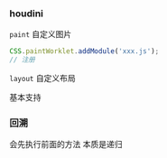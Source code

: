 ### houdini
`paint`
自定义图片
```js
CSS.paintWorklet.addModule('xxx.js');
// 注册
```

`layout`
自定义布局

基本支持





### 回溯
会先执行前面的方法  本质是递归
